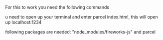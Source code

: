 For this to work you need the following commands 

u need to open up your terminal and enter parcel index.html, this will open up localhost:1234

following packages are needed:  "node_modules/fireworks-js" and parcel
